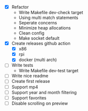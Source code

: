 - [x] Refactor
    * Write Makefile dev-check target
    * Using multi match statements
    * Seperate concerns
    * Minimize heap allocations
    * Clean config
    * Make socket default
- [x] Create releases github action
    - [x] x86
    - [x] rpi
    - [x] docker (multi arch)
- [ ] Write tests
    * Write Makefile dev-test target
- [ ] Write nice readme
- [ ] Create first release
- [ ] Support mp4
- [ ] Support year and month filtering
- [ ] Support favorites
- [ ] Disable scrolling on preview
